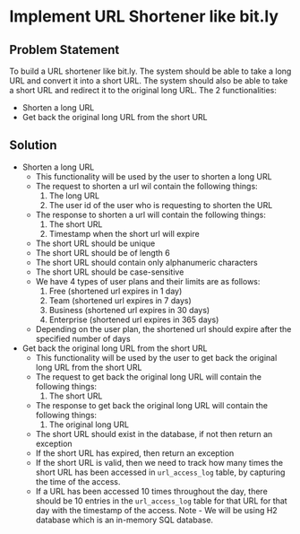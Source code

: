 # Implement URL Shortener like bit.ly

## Problem Statement
To build a URL shortener like bit.ly. The system should be able to take a long URL and convert it into a short URL. The system should also be able to take a short URL and redirect it to the original long URL.
The 2 functionalities:
* Shorten a long URL
* Get back the original long URL from the short URL

## Solution
* Shorten a long URL
  - This functionality will be used by the user to shorten a long URL
  - The request to shorten a url wil contain the following things:
    1. The long URL
    2. The user id of the user who is requesting to shorten the URL
  - The response to shorten a url will contain the following things:
    1. The short URL
    2. Timestamp when the short url will expire
  - The short URL should be unique
  - The short URL should be of length 6
  - The short URL should contain only alphanumeric characters
  - The short URL should be case-sensitive
  - We have 4 types of user plans and their limits are as follows:
    1. Free (shortened url expires in 1 day)
    2. Team (shortened url expires in 7 days)
    3. Business (shortened url expires in 30 days)
    4. Enterprise (shortened url expires in 365 days)
  - Depending on the user plan, the shortened url should expire after the specified number of days
* Get back the original long URL from the short URL
  - This functionality will be used by the user to get back the original long URL from the short URL
  - The request to get back the original long URL will contain the following things:
    1. The short URL
  - The response to get back the original long URL will contain the following things:
    1. The original long URL
  - The short URL should exist in the database, if not then return an exception
  - If the short URL has expired, then return an exception
  - If the short URL is valid, then we need to track how many times the short URL has been accessed in `url_access_log` table, by capturing the time of the access.
  - If a URL has been accessed 10 times throughout the day, there should be 10 entries in the `url_access_log` table for that URL for that day with the timestamp of the access.
Note - We will be using H2 database which is an in-memory SQL database. 


